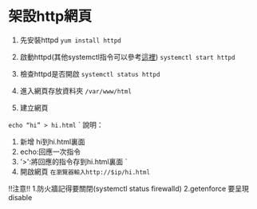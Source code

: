 # 架設http網頁
1. 先安裝httpd
```yum install httpd  ```
2. 啟動httpd(其他systemctl指令可以參考[這裡](%E6%8C%87%E4%BB%A4.md))
``` systemctl start httpd ```
3. 檢查httpd是否開啟
```systemctl status httpd ```

4. 進入網頁存放資料夾
```/var/www/html ```

5. 建立網頁

``` echo “hi” > hi.html ```
` 
說明：
1. 新增 hi到hi.html裏面
2. echo:回應一次指令
3. '>':將回應的指令存到hi.html裏面
`
6. 開啟網頁
` 在瀏覽器輸入http://$ip/hi.html `

!!注意!!
1.防火牆記得要關閉(systemctl status firewalld)
2.getenforce 要呈現disable
